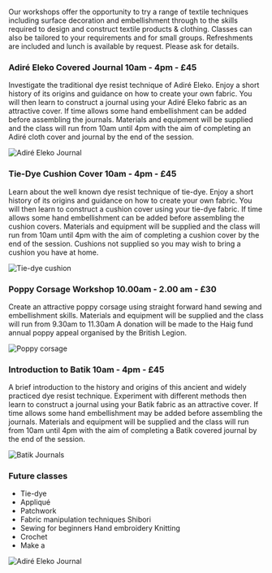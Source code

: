 Our workshops offer the opportunity to try a range of textile techniques including surface decoration and embellishment through to the skills required to design and construct textile products & clothing. Classes can also be tailored to your requirements and for small groups. Refreshments are included and lunch is available by request. Please ask for details.

### Adiré Eleko Covered Journal 10am - 4pm - £45

Investigate the traditional dye resist technique of Adiré Eleko. Enjoy a short history of its origins and guidance on how to create your own fabric. You will then learn to construct a journal using your Adiré Eleko fabric as an attractive cover. If time allows some hand embellishment can be added before assembling the journals. Materials and equipment will be supplied and the class will run from 10am until 4pm with the aim of completing an Adiré cloth cover and journal by the end of the session.

![Adiré Eleko Journal](http://workshops.tomtaylor.name/assets/adire.png)

### Tie-Dye Cushion Cover 10am - 4pm - £45
Learn about the well known dye resist technique of tie-dye. Enjoy a short history of its origins and guidance on how to create your own fabric. You will then learn to construct a cushion cover using your tie-dye fabric. If time allows some hand embellishment can be added before assembling the cushion covers. Materials and equipment will be supplied and the class will run from 10am until 4pm with the aim of completing a cushion cover by the end of the session. Cushions not supplied so you may wish to bring a cushion you have at home.

![Tie-dye cushion](http://workshops.tomtaylor.name/assets/tie-dye.png)

### Poppy Corsage Workshop 10.00am - 2.00 am - £30
Create an attractive poppy corsage using straight forward hand sewing and embellishment skills. Materials and equipment will be supplied and the class will run from 9.30am to 11.30am A donation will be made to the Haig fund annual poppy appeal organised by the British Legion.

![Poppy corsage](http://workshops.tomtaylor.name/assets/corsage.png)

### Introduction to Batik 10am - 4pm - £45
A brief introduction to the history and origins of this ancient and widely practiced dye resist technique. Experiment with different methods then learn to construct a journal using your Batik fabric as an attractive cover. If time allows some hand embellishment may be added before assembling the journals. Materials and equipment will be supplied and the class will run from 10am until 4pm with the aim of completing a Batik covered journal by the end of the session.

![Batik Journals](http://workshops.tomtaylor.name/assets/batik.png)

### Future classes
- Tie-dye
- Appliqué
- Patchwork
- Fabric manipulation techniques Shibori
- Sewing for beginners Hand embroidery Knitting
- Crochet
- Make a

![Adiré Eleko Journal](http://workshops.tomtaylor.name/assets/misc.png)
